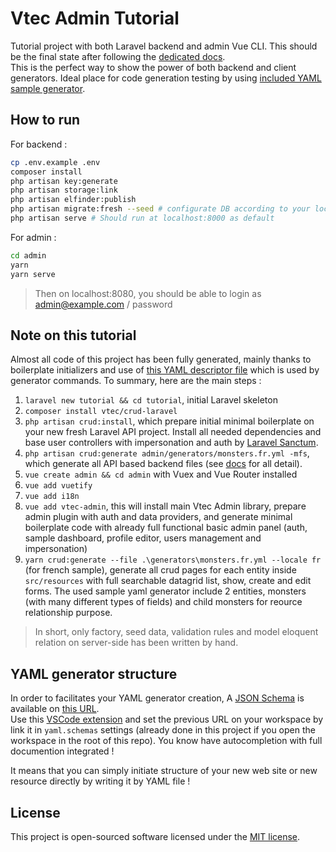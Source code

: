# Vtec Admin Tutorial

Tutorial project with both Laravel backend and admin Vue CLI. This should be the final state after following the [dedicated docs](https://vtec.okami101.io/tutorial).  
This is the perfect way to show the power of both backend and client generators. Ideal place for code generation testing by using [included YAML sample generator]("admin/generators/monsters.fr.yml").

## How to run

For backend :

```bash
cp .env.example .env
composer install
php artisan key:generate
php artisan storage:link
php artisan elfinder:publish
php artisan migrate:fresh --seed # configurate DB according to your local before inside .env
php artisan serve # Should run at localhost:8000 as default
```

For admin :

```bash
cd admin
yarn
yarn serve
```

> Then on localhost:8080, you should be able to login as admin@example.com / password

## Note on this tutorial

Almost all code of this project has been fully generated, mainly thanks to boilerplate initializers and use of [this YAML descriptor file]("admin/generators/monsters.fr.yml") which is used by generator commands. To summary, here are the main steps :

1. `laravel new tutorial && cd tutorial`, initial Laravel skeleton
2. `composer install vtec/crud-laravel`
3. `php artisan crud:install`, which prepare initial minimal boilerplate on your new fresh Laravel API project. Install all needed dependencies and base user controllers with impersonation and auth by [Laravel Sanctum](https://github.com/laravel/sanctum).
4. `php artisan crud:generate admin/generators/monsters.fr.yml -mfs`, which generate all API based backend files (see [docs](https://github.com/okami101/vtec-laravel-crud#scaffolding) for all detail).
5. `vue create admin && cd admin` with Vuex and Vue Router installed
6. `vue add vuetify`
7. `vue add i18n`
8. `vue add vtec-admin`, this will install main Vtec Admin library, prepare admin plugin with auth and data providers, and generate minimal boilerplate code with already full functional basic admin panel (auth, sample dashboard, profile editor, users management and impersonation)
9. `yarn crud:generate --file .\generators\monsters.fr.yml --locale fr` (for french sample), generate all crud pages for each entity inside `src/resources` with full searchable datagrid list, show, create and edit forms. The used sample yaml generator include 2 entities, monsters (with many different types of fields) and child monsters for reource relationship purpose.

> In short, only factory, seed data, validation rules and model eloquent relation on server-side has been written by hand.

## YAML generator structure

In order to facilitates your YAML generator creation, A [JSON Schema](https://json-schema.org/) is available on [this URL](https://vtec.okami101.io/schemas/generator.json).  
Use this [VSCode extension](https://marketplace.visualstudio.com/items?itemName=redhat.vscode-yaml) and set the previous URL on your workspace by link it in `yaml.schemas` settings (already done in this project if you open the workspace in the root of this repo). You know have autocompletion with full documention integrated !

It means that you can simply initiate structure of your new web site or new resource directly by writing it by YAML file !

## License

This project is open-sourced software licensed under the [MIT license](https://adr1enbe4udou1n.mit-license.org).
